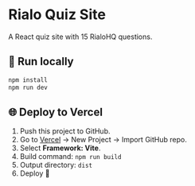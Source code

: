 # Rialo Quiz Site

A React quiz site with 15 RialoHQ questions.

## 🚀 Run locally
```bash
npm install
npm run dev
```

## 🌐 Deploy to Vercel
1. Push this project to GitHub.
2. Go to [Vercel](https://vercel.com) → New Project → Import GitHub repo.
3. Select **Framework: Vite**.
4. Build command: `npm run build`
5. Output directory: `dist`
6. Deploy 🚀
